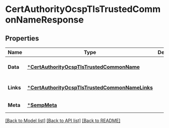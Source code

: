 # CertAuthorityOcspTlsTrustedCommonNameResponse

## Properties
Name | Type | Description | Notes
------------ | ------------- | ------------- | -------------
**Data** | [***CertAuthorityOcspTlsTrustedCommonName**](CertAuthorityOcspTlsTrustedCommonName.md) |  | [optional] [default to null]
**Links** | [***CertAuthorityOcspTlsTrustedCommonNameLinks**](CertAuthorityOcspTlsTrustedCommonNameLinks.md) |  | [optional] [default to null]
**Meta** | [***SempMeta**](SempMeta.md) |  | [default to null]

[[Back to Model list]](../README.md#documentation-for-models) [[Back to API list]](../README.md#documentation-for-api-endpoints) [[Back to README]](../README.md)

